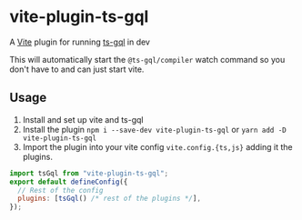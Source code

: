 # vite-plugin-ts-gql

A [Vite](https://vitejs.dev/) plugin for running [ts-gql](https://github.com/Thinkmill/ts-gql) in dev

This will automatically start the `@ts-gql/compiler` watch command so you don't have to and can just start vite.

## Usage

1. Install and set up vite and ts-gql
1. Install the plugin `npm i --save-dev vite-plugin-ts-gql` or `yarn add -D vite-plugin-ts-gql`
1. Import the plugin into your vite config `vite.config.{ts,js}` adding it the plugins.

```js
import tsGql from "vite-plugin-ts-gql";
export default defineConfig({
  // Rest of the config
  plugins: [tsGql() /* rest of the plugins */],
});
```
